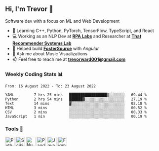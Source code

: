 ## Hi, I'm Trevor 👋

Software dev with a focus on ML and Web Development

- 🌱 Learning C++, Python, PyTorch, TensorFlow, TypeScript, and React
- 💻 Working as an NLP Dev at [**RPA Labs**](https://rpalabs.com/) and Researcher at [**That Recommender Systems Lab**](https://github.com/that-recsys-lab)
- 🔧 Helped build [**FosterSource**](https://github.com/blueprintboulder/f21s22-foster-source.git) with _Angular_
- 💬 Ask me about Music Visualizations
- 📫 Feel free to reach me at **<a href="mailto:trevorward001@gmail.com">trevorward001@gmail.com<a>**

### Weekly Coding Stats 📊
<!--START_SECTION:waka-->

```text
From: 16 August 2022 - To: 23 August 2022

YAML         7 hrs 25 mins   █████████████████▒░░░░░░░   69.44 %
Python       2 hrs 54 mins   ██████▓░░░░░░░░░░░░░░░░░░   27.19 %
Text         14 mins         ▓░░░░░░░░░░░░░░░░░░░░░░░░   02.18 %
HTML         3 mins          ░░░░░░░░░░░░░░░░░░░░░░░░░   00.52 %
CSV          2 mins          ░░░░░░░░░░░░░░░░░░░░░░░░░   00.33 %
JavaScript   1 min           ░░░░░░░░░░░░░░░░░░░░░░░░░   00.19 %
```

<!--END_SECTION:waka-->

### Tools 🔩

<p>
  <img height="30" alt="Python" src="https://img.shields.io/badge/python-3E6963?&style=for-the-badge&logo=python&logoColor=white"/>
  <img height="30" alt="Scikit Learn" src="https://img.shields.io/badge/scikit_learn-295952?style=for-the-badge&logo=scikit-learn&logoColor=white">
  <img height="30" alt="Numpy" src="https://img.shields.io/badge/Numpy-245049?style=for-the-badge&logo=numpy&logoColor=white"/>
  <img height="30" alt="Pandas" src="https://img.shields.io/badge/Pandas-204741?style=for-the-badge&logo=pandas&logoColor=white"/>
  <img height="30" alt="JavaScript" src="https://img.shields.io/badge/javascript-1C3E39?&style=for-the-badge&logo=javascript&logoColor=white"/>
  <img height="30" alt="Figma" src="https://img.shields.io/badge/Figma-183531?style=for-the-badge&logo=figma&logoColor=white"/>
  
</p>


<!--

Here are some ideas to get you started:

- 🔭 I’m currently working on (way to add branches committed on)
- 🌱 I’m currently learning Web Frameworks and Machine Learning! (Lisp, JS (react & angular), Python, and __)
- 💬 Ask me about ...
- 📫 How to reach me: 
- 😄 Pronouns: He/Him/His
- ⚡ Fun fact: ...

that-recsys-lab
-->
